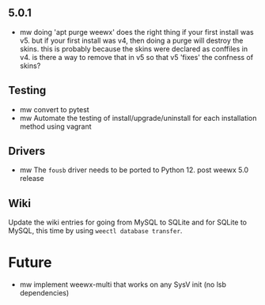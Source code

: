 ## 5.0.1

- mw doing 'apt purge weewx' does the right thing if your first install was
    v5.  but if your first install was v4, then doing a purge will destroy
    the skins.  this is probably because the skins were declared as conffiles
    in v4.  is there a way to remove that in v5 so that v5 'fixes' the confness
    of skins?

## Testing

- mw convert to pytest
- mw Automate the testing of install/upgrade/uninstall for each installation
    method using vagrant


## Drivers

- mw The `fousb` driver needs to be ported to Python 12.  post weewx 5.0 release


## Wiki

Update the wiki entries for going from MySQL to SQLite and for SQLite to MySQL,
this time by using `weectl database transfer`.


# Future

- mw implement weewx-multi that works on any SysV init (no lsb dependencies)

